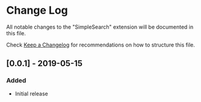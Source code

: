 # Change Log

All notable changes to the "SimpleSearch" extension will be documented in this file.

Check [Keep a Changelog](http://keepachangelog.com/) for recommendations on how to structure this file.

## [0.0.1] - 2019-05-15
### Added
- Initial release